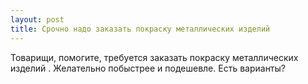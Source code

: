 ```yaml
---
layout: post 
title: Срочно надо заказать покраску металлических изделий ‌ 
--- 
```

Товарищи, помогите, требуется заказать покраску металлических изделий ‌. Желательно побыстрее и подешевле. Есть варианты?